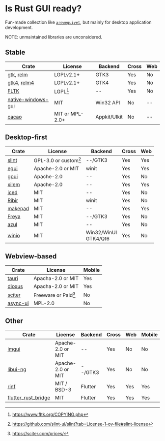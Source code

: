 # Is Rust GUI ready?

Fun-made collection like [`areweguiyet`](https://areweguiyet.com/), but mainly for desktop application development.

NOTE: unmaintained libraries are unconsidered.

## Stable

[gtk]: https://docs.rs/gtk/
[relm]: https://docs.rs/relm/
[gtk4]: https://docs.rs/gtk4/
[relm4]: https://docs.rs/relm4/

[FLTK]: https://fltk-rs.github.io/fltk-book/

[native-windows-gui]: https://gabdube.github.io/native-windows-gui/native-windows-docs/index.html
[cacao]: https://github.com/ryanmcgrath/cacao

[^1]: https://www.fltk.org/COPYING.php

| Crate           | License   | Backend | Cross | Web |
| --------------- | --------- | ------- | ----- | --- |
| [gtk], [relm]   | LGPLv2.1+ | GTK3    | Yes   | No  |
| [gtk4], [relm4] | LGPLv2.1+ | GTK4    | Yes   | No  |
| [FLTK]          | LGPL[^1]  | --      | Yes   | No  |
| [native-windows-gui] | MIT                   | Win32 API    | No    | --  |
| [cacao]              | MIT or MPL-2.0+       | Appkit/UIkit | No    | --  |

## Desktop-first

[egui]: https://www.egui.rs/
[iced]: https://iced.rs/
[slint]: https://slint.dev/
[gpui]: https://www.gpui.rs/
[Freya]: https://freyaui.dev/
[makepad]: https://makepad.dev/
[winio]: https://github.com/compio-rs/winio
[azul]: https://azul.rs/
[xilem]: https://github.com/linebender/xilem
[Ribir]: https://github.com/RibirX/Ribir

[^2]: https://github.com/slint-ui/slint?tab=License-1-ov-file#slint-license

| Crate                | License               | Backend      | Cross | Web |
| -------------------- | --------------------- | ------------ | ----- | --- |
| [slint]              | GPL-3.0 or custom[^2] | --/GTK3      | Yes   | Yes |
| [egui]               | Apache-2.0 or MIT     | winit        | Yes   | Yes |
| [gpui]               | Apache-2.0            | --           | Yes   | No  |
| [xilem]              | Apache-2.0            | --           | Yes   | Yes |
| [iced]               | MIT                   | --           | Yes   | No  |
| [Ribir]              | MIT                   | winit        | Yes   | No  |
| [makepad]            | MIT                   | --           | Yes   | Yes |
| [Freya]              | MIT                   | --/GTK3      | Yes   | No  |
| [azul]               | MIT                   | --           | Yes   | No  |
| [winio]              | MIT                   | Win32/WinUI<br>GTK4/Qt6  | Yes   | No  |


## Webview-based

[tauri]: https://tauri.app/
[dioxus]: https://dioxuslabs.com/
[sciter]: https://sciter.com/
[async-ui]: https://github.com/wishawa/async_ui

[^3]: https://sciter.com/prices/

| Crate      | License              | Mobile |
| ---------- | -------------------- | ------ |
| [tauri]    | Apacha-2.0 or MIT    | Yes    |
| [dioxus]   | Apacha-2.0 or MIT    | Yes    |
| [sciter]   | Freeware or Paid[^3] | No     |
| [async-ui] | MPL-2.0              | No     |

## Other

[imgui]: https://docs.rs/imgui
[libui-ng]: https://github.com/libui-rs/libui
[rinf]: https://github.com/cunarist/rinf
[flutter_rust_bridge]: https://github.com/fzyzcjy/flutter_rust_bridge

| Crate      | License           | Backend | Cross | Web | Mobile |
| ---------- | ----------------- | ------- | ----- | --- | ------ |
| [imgui]    | Apache-2.0 or MIT | --      | Yes   | No  | No     |
| [libui-ng] | Apache-2.0 or MIT | --/GTK3 | Yes   | No  | No     |
| [rinf]     | MIT / BSD-3       | Flutter | Yes   | Yes | Yes    |
| [flutter_rust_bridge] | MIT    | Flutter | Yes   | Yes | Yes    |
